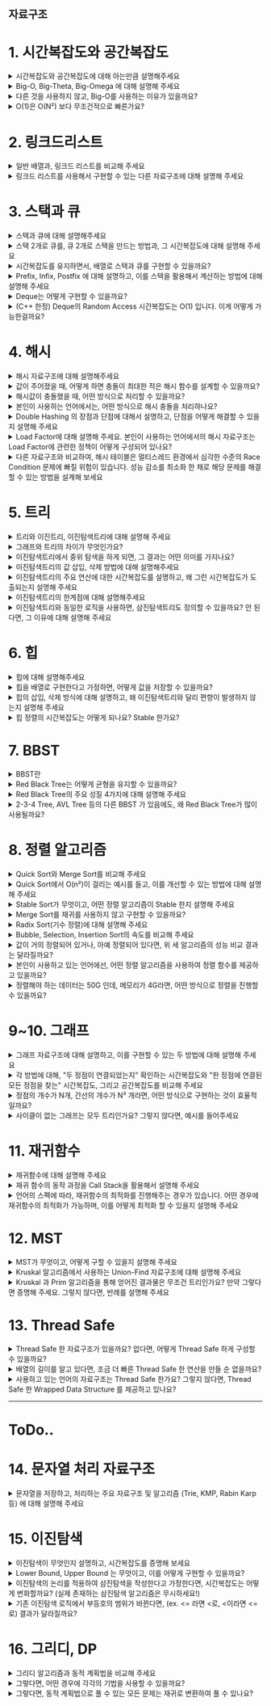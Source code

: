## 자료구조

# 1. 시간복잡도와 공간복잡도

<details>
<summary>시간복잡도와 공간복잡도에 대해 아는만큼 설명해주세요</summary>

- 둘 다 입력 크기 N이 커질수록 성능이 어떻게 변하는지를 보는 척도로, 주로 Big-O 표기법을 사용해 표현하며, 최악의 경우를 기준으로 작성하는 경우가 많습니다.
- 시간 복잡도는 알고리즘이 실행되는 데 걸리는 시간,
- 공간 복잡도는 알고리즘이 사용하는 메모리 양을 나타냅니다.

</details>

<details>
<summary>Big-O, Big-Theta, Big-Omega 에 대해 설명해 주세요</summary>

- Big-O, Big-Theta, Big-Omega는 알고리즘의 복잡도를 입력 크기 n에 따라 표현하는 표기법입니다.
- Big-O 표기법은 알고리즘이 최악의 경우 얼마나 오래 걸릴 수 있는지를 나타냅니다.
- Big-Ω 표기법은 알고리즘의 최선의 경우, 즉 가장 빠를 때 어느 정도로 성능이 나올 수 있는지를 나타냅니다.
- Big-Θ는 입력 크기가 커졌을 때 알고리즘의 수행 시간이 최악과 최선이 동일한 수준에서 수렴할 경우 사용하는 표현으로, 정확한 성능을 나타냅니다.

</details>

<details>
<summary>다른 것을 사용하지 않고, Big-O를 사용하는 이유가 있을까요?</summary>

- Big-O를 주로 사용하는 이유는 Big-O가 최악의 경우를 보장하기 때문에 실무에서 안정적인 성능 예측이 가능하기 때문입니다.

</details>

<details>
<summary>O(1)은 O(N²) 보다 무조건적으로 빠른가요?</summary>

- O(1)이 O(n²)보다 무조건적으로 빠르지는 않습니다.
  - 예를 들어, O(1) 알고리즘이 10초가 걸리고, O(N²) 알고리즘이 N²/10초가 걸린다고 가정해봅시다.
  - 이때 N=10이면 둘 다 10초지만,
  - N이 더 작으면 O(N²)가 더 빠를 수 있습니다.
- 복잡도 계산은 성능 추세를 표현하기 위하여 입력 크기 N이 무한대로 향할 때를 가정하기 때문에 상수를 무시하지만, 실제 실행 시간은 상수에 따라 달라질 수 있습니다.

</details>

# 2. 링크드리스트

<details>
<summary>일반 배열과, 링크드 리스트를 비교해 주세요</summary>

- ArrayList는 내부적으로 배열 기반의 자료구조입니다.
- 인덱스를 통해 즉시 접근이 가능하기 때문에 검색 속도가 O(1)로 빠릅니다.
- 하지만 배열은 메모리 공간이 연속되어야 하고, 중간에 데이터를 삽입하거나 삭제하면 나머지 데이터를 이동시켜야 하므로 O(n)의 시간이 걸립니다.
- 반면 LinkedList는 노드와 포인터로 구성된 연결 구조입니다.
- 각 노드가 다음 노드를 가리키는 방식으로 연결되어 있기 때문에, 중간 삽입이나 삭제는 포인터만 조작하면 되어 O(1)로 가능합니다.
- 하지만 인덱스를 기반으로 한 임의 접근은 불가능하여, 임의 위치 접근 시 O(n)의 접근 시간이 소요됩니다.
- 배열은 읽기 속도가 중요한 경우, 연결 리스트는 삽입과 삭제가 빈번한 경우에 적합합니다.

</details>

<details>
<summary>링크드 리스트를 사용해서 구현할 수 있는 다른 자료구조에 대해 설명해 주세요</summary>

- 배열로 구현할 수 있는 자료구조는 대부분 만들 수 있으며, 대표적으로 스택(Stack)과 큐(Queue)가 있습니다.

</details>

# 3. 스택과 큐

<details>
<summary>스택과 큐에 대해 설명해주세요</summary>

- 스택은 Last In First Out을 하는 자료구조로, 연결 리스트의 앞부분에 노드를 삽입하거나 삭제하는 방식으로 구현할 수 있습니다.
- 큐는 First In First Out을 하는 자료구조로, 앞에서 꺼내고 뒤에 삽입하는 구조를 연결 리스트를 통해 구현할 수 있습니다.

</details>

<details>
<summary>스택 2개로 큐를, 큐 2개로 스택을 만드는 방법과, 그 시간복잡도에 대해 설명해 주세요</summary>

- 스택 2개로 큐를 구현할 수 있습니다. 하나의 스택에는 데이터를 그대로 넣고, 데이터를 꺼낼 때는 두 번째 스택으로 데이터를 옮겨 순서를 뒤집어줍니다.
- 이렇게 하면 삽입 연산은 O(1)로 빠르지만, 꺼낼 때 stack2가 비어 있으면 모든 데이터를 옮겨야 해서 최악의 경우 O(n)이 걸립니다. 하지만 이 작업은 한 번만 발생하므로 평균적으로는 O(1)입니다.
- 구체적인 과정:

  - 초기 enqueue 연산
    - inStack: [1, 2, 3]
    - outStack: []
  - dequeue() 실행
    - outStack이 비어 있으므로 → inStack의 데이터를 꺼내서 outStack에 넣음
    - → outStack: [3, 2, 1]
    - outStack.pop() → 1 출력됨 ✅
  - enqueue(4)
    - 새 데이터는 그냥 inStack에 push함 → [4]
    - outStack: 아직 [3, 2]가 남아 있음
  - enqueue(1), enqueue(2), enqueue(3)
- 반대로 큐를 이용해서 스택 LIFO처럼 동작하게 하려면, 최근에 넣은 데이터가 큐의 앞에 오도록 넣을 때 순서를 미리 바꿔줘야 합니다.
- 이 방식은 push 연산이 O(n)으로 느려지지만, pop은 O(1)로 빠르게 처리됩니다.

</details>

<details>
<summary>시간복잡도를 유지하면서, 배열로 스택과 큐를 구현할 수 있을까요?</summary>

- 스택은 배열로 쉽게 구현할 수 있습니다.
  - 배열의 끝을 top으로 사용하면 push와 pop 연산 모두 O(1)로 수행 가능하며, 시간복잡도를 유지할 수 있습니다.
- 큐의 경우는 조금 더 주의가 필요합니다.
  - 일반적으로 배열의 앞에서 데이터를 제거하면 O(n)의 시간이 걸리지만,
  - 미리 충분한 빈 공간을 확보한 후, 배열의 중간 지점을 큐의 head로 시작하면
  - 양쪽으로 포인터를 이동시키며 enqueue, dequeue 연산을 O(1)에 가깝게 처리할 수 있습니다.

</details>

<details>
<summary>Prefix, Infix, Postfix 에 대해 설명하고, 이를 스택을 활용해서 계산하는 방법에 대해 설명해 주세요</summary>

- 수식은 연산자의 위치에 따라 Infix(중위), Prefix(전위), Postfix(후위)로 나눌 수 있습니다.
- Infix는 일반적으로 사용하는 표기로, 피연산자 사이에 연산자가 위치합니다. 예: 2 + 3
- Prefix는 연산자가 앞에 위치합니다. 예: + 2 3
- Postfix는 연산자가 뒤에 위치합니다. 예: 2 3 +
- 컴퓨터는 괄호가 필요 없는 Postfix나 Prefix 형태가 처리에 유리합니다.
- 특히 Postfix는 스택을 사용하여 간단하게 계산할 수 있습니다.

  - 수식을 왼쪽에서 오른쪽으로 읽으면서
    - 피연산자를 만나면 스택에 push합니다.
    - 연산자를 만나면 스택에서 두 개의 피연산자를 pop하여 계산한 뒤, 결과를 다시 push합니다.
    - 수식을 끝까지 처리한 후 스택에 남은 값이 결과입니다.
  - 예: 2 3 + 5 *
    - 2, 3 push
    - `+` → 2 + 3 = 5 → push
    - 5 push
    - `*` → 5 * 5 = 25 → 결과
- Prefix도 비슷한 원리로, 수식을 오른쪽부터 읽으며 스택을 활용해 계산합니다.

</details>

<details>
<summary>Deque는 어떻게 구현할 수 있을까요?</summary>

- Deque(Double-ended Queue)는 한쪽에서만 삽입/삭제가 가능한 일반 큐와 달리, 양쪽에서 삽입과 삭제가 모두 가능한 선형 자료구조입니다.
- 구현방식1. 배열기반 Deque

  - 원형 큐(Circular Queue) 형태로 구현
  - front와 rear 포인터를 사용하여 인덱스를 순환시킴
  - 크기가 고정되어 있어 용량을 초과하면 확장 비용 발생
- 구현방식2. 이중 연결 리스트 기반 Deque

  - 양쪽에 삽입/삭제가 빠름(O(1))
  - 동적 메모리 할당으로 크기 제한 없음
  - 포인터를 이용하므로 구현이 더 복잡함
- Deque는 캐시, 슬라이딩 윈도우에서 사용됩니다.

  - 가장 오래 사용하지 않은 데이터를 제거하는 방식의 캐시 전략
    - 앞(front) → 가장 오래된 데이터 제거
    - 뒤(rear) → 새로 사용한 데이터를 삽입

</details>

<details>
<summary>(C++ 한정) Deque의 Random Access 시간복잡도는 O(1) 입니다. 이게 어떻게 가능한걸까요?</summary>

- C++의 `std::deque`는 여러 개의 고정 크기 블록을 연결한 구조를 사용합니다.
- 각 블록은 포인터 배열(map)에 의해 관리되며, 인덱스 접근 시 해당 블록과 오프셋을 계산하여 바로 접근할 수 있기 때문에
- 논리적 인덱스를 O(1) 시간에 물리적 위치로 매핑할 수 있습니다.
- 이 구조 덕분에 `std::deque[i]` 접근이 평균적으로 O(1)로 처리됩니다.

</details>

# 4. 해시

<details>
<summary>해시 자료구조에 대해 설명해주세요</summary>

- 해시 자료구조는 키-값(Key-Value) 쌍을 저장하는 자료구조로
- 해시 함수를 사용하여 키를 고유한 인덱스로 변환 → 빠르게 데이터 저장/접근 가능 (O(1))

</details>

<details>
<summary>값이 주어졌을 때, 어떻게 하면 충돌이 최대한 적은 해시 함수를 설계할 수 있을까요?</summary>

- 해시 함수에서 충돌이 발생할 수 있는 이유: 해시 함수는 유한한 범위의 정수로 매핑되므로, 서로 다른 키가 같은 인덱스로 매핑될 수 있음
- 충돌을 최소화하려면 균일한 분포를 생성할 수 있는 해시 함수를 설계해야 합니다.
- 소수를 사용한 모듈러 연산이 효과적

</details>

<details>
<summary>해시값이 충돌했을 때, 어떤 방식으로 처리할 수 있을까요?</summary>

- Chaining: 각 버킷에 연결 리스트를 사용하여 충돌된 값을 저장

  - 장점: 간단, 동적 크기 관리 가능
  - 단점: 최악의 경우 O(n) (모두 같은 버킷으로 모일 때)
- Open Addressing (개방 주소법): 빈 버킷을 찾아 충돌된 값을 저장

  - 장점: 메모리 절약
  - 단점: 클러스터링(Cluster) 발생 위험

</details>

<details>
<summary>본인이 사용하는 언어에서는, 어떤 방식으로 해시 충돌을 처리하나요?</summary>

- Java의 HashMap은 기본적으로 Chaining 방식을 사용하여 충돌을 처리합니다.
- 각 버킷은 LinkedList로 시작하지만, 충돌 수가 많아질 경우 TreeNode (Red-Black Tree)로 전환됩니다.
- 이러한 구조 덕분에 최악의 경우 O(n)에서 O(log n)으로 성능을 개선할 수 있습니다.

</details>

<details>
<summary>Double Hashing 의 장점과 단점에 대해서 설명하고, 단점을 어떻게 해결할 수 있을지 설명해 주세요</summary>

- Double Hashing은 두 개의 해시 함수를 사용하여 충돌을 해결하는 방식입니다.
- 장점: 클러스터링(Cluster) 문제가 적음 (Linear, Quadratic Probing보다)
- 단점: 두 번째 해시 함수가 0이 될 경우 무한 루프 발생 위험
- 해결 방안: 두 번째 해시 함수는 항상 홀수로 설정하거나, 테이블 크기를 소수로 유지

</details>

<details>
<summary>Load Factor에 대해 설명해 주세요. 본인이 사용하는 언어에서의 해시 자료구조는 Load Factor에 관련한 정책이 어떻게 구성되어 있나요?</summary>

- Load Factor는 해시 테이블이 얼마나 채워졌는지를 나타내는 비율입니다.
- 기본적으로 Java의 HashMap은 Load Factor 0.75로 설정되어 있습니다.
  - 이는 버킷이 75% 차면 크기를 두 배로 늘려 성능을 유지하도록 합니다.

</details>

<details>
<summary>다른 자료구조와 비교하여, 해시 테이블은 멀티스레드 환경에서 심각한 수준의 Race Condition 문제에 빠질 위험이 있습니다. 성능 감소를 최소화 한 채로 해당 문제를 해결할 수 있는 방법을 설계해 보세요</summary>

- 멀티스레드 환경에서 Race Condition을 피하려면 ConcurrentHashMap을 사용하는 것이 일반적입니다.
- 분할 잠금 방식(Stripe Lock)으로 성능 저하를 최소화하면서도 동시성을 보장할 수 있습니다.

</details>

# 5. 트리

<details>
<summary>트리와 이진트리, 이진탐색트리에 대해 설명해 주세요</summary>

- 트리는 계층적 구조를 가진 자료구조로, 하나의 루트 노드에서 시작하여 각 노드가 부모-자식 관계로 연결된 형태를 가집니다.
  - 트리는 순환이 존재하지 않으며, 각 노드는 하나의 부모와 0개 이상의 자식을 가질 수 있습니다.
- 이진트리는 트리의 특수한 형태로, 각 노드가 최대 두 개의 자식 노드(왼쪽, 오른쪽)를 가질 수 있는 구조를 의미합니다.
- 이진탐색트리는 이진트리의 일종으로, 각 노드의 값이 특정 정렬 규칙을 따릅니다.
  - 왼쪽 자식 노드의 값은 부모 노드보다 작고,
  - 오른쪽 자식 노드의 값은 부모 노드보다 큽니다.
  - 이러한 규칙 덕분에 이진탐색트리는 탐색, 삽입, 삭제 연산에서 평균적으로 O(log n)의 시간 복잡도를 가집니다.

</details>

<details>
<summary>그래프와 트리의 차이가 무엇인가요?</summary>

- 그래프와 트리의 차이는 연결 방식과 순환 여부에 있습니다.
- 트리는 방향성이 있는 비순환 그래프(DAG; Directed Acyclic Graph)로, 계층적 구조를 가지며 각 노드가 하나의 부모를 가집니다.
- 반면 그래프는 방향성 유무에 관계없이 모든 정점이 서로 자유롭게 연결될 수 있으며, 순환이 존재할 수 있습니다.

</details>

<details>
<summary>이진탐색트리에서 중위 탐색을 하게 되면, 그 결과는 어떤 의미를 가지나요?</summary>

- 이진탐색트리에서 중위 탐색을 수행하면, 트리의 노드를 오름차순으로 정렬된 순서로 방문하게 됩니다.
- 이는 중위 탐색이 왼쪽 자식 → 부모 → 오른쪽 자식 순으로 노드를 방문하기 때문입니다.

</details>

<details>
<summary>이진탐색트리의 값 삽입, 삭제 방법에 대해 설명해주세요</summary>

- 값을 삽입할 때, 새로운 값은 루트에서 시작하여 조건에 맞게 왼쪽 또는 오른쪽 자식으로 이동하며 빈 자리에 삽입됩니다.
- 삭제할 때는 세 가지 상황으로 나뉩니다:
  - 자식이 없는 리프 노드의 경우는 단순히 제거합니다.
  - 자식이 하나인 노드는 자식 노드로 대체합니다.
  - 자식이 두 개인 노드는 오른쪽 서브트리에서 가장 작은 값을 찾아 대체합니다.

</details>

<details>
<summary>이진탐색트리의 주요 연산에 대한 시간복잡도를 설명하고, 왜 그런 시간복잡도가 도출되는지 설명해 주세요</summary>

- 트리의 높이가 log n 이므로, 평균적으로 O(log n)의 시간복잡도를 가집니다.
- 하지만 트리가 불균형 상태가 되면, 최악의 경우 O(n)까지 성능이 저하될 수 있습니다.

</details>

<details>
<summary>이진탐색트리의 한계점에 대해 설명해주세요</summary>

- 이진탐색트리의 한계점은 불균형 상태에서 성능이 크게 저하될 수 있다는 점입니다.
  - 예를 들어, 오름차순/내림차순으로 이미 정렬된 데이터를 순서대로 삽입하면
  - 트리는 편향된 형태가 되어 연결 리스트와 유사한 구조가 되어버리며,
  - 탐색 성능이 O(n)으로 감소합니다.

</details>

<details>
<summary>이진탐색트리와 동일한 로직을 사용하면, 삼진탐색트리도 정의할 수 있을까요? 안 된다면, 그 이유에 대해 설명해 주세요</summary>

- 가능합니다.
- 삼진탐색트리에서는 각 노드가 최대 세 개의 자식을 가질 수 있으며,
  - 왼쪽 자식은 부모보다 작고,
  - 가운데 자식은 부모와 같으며,
  - 오른쪽 자식은 부모보다 큰 값을 가집니다.
- 그렇지만, 최악의 경우 삼진탐색방식은 비교를 더 많이 해야하기에 이진탐색방식이 일반적으로 더 선호됩니다.

</details>

# 6. 힙

<details>
<summary>힙에 대해 설명해주세요</summary>

- 힙은 우선순위가 높은 값이 항상 루트에 위치하는 완전 이진 트리입니다.
- 최대 힙은 큰 값이 루트에, 최소 힙은 작은 값이 루트에 위치합니다.
- 주로 우선순위 큐에서 사용됩니다.

</details>

<details>
<summary>힙을 배열로 구현한다고 가정하면, 어떻게 값을 저장할 수 있을까요?</summary>

- 힙을 배열로 구현할 때, 트리의 계층 구조를 배열 순서로 저장합니다.
- 루트부터 왼쪽 자식, 오른쪽 자식 순으로 채워지며, 완전 이진 트리 형태를 유지합니다.

</details>

<details>
<summary>힙의 삽입, 삭제 방식에 대해 설명하고, 왜 이진탐색트리와 달리 편향이 발생하지 않는지 설명해 주세요</summary>

- 힙에서 삽입은 트리의 가장 끝에 새 값을 추가한 뒤, 부모와 비교하며 적절한 위치로 올라가는 방식으로 처리됩니다. → Heapify Up
- 삭제는 우선순위가 가장 높은 값인 루트를 제거하고, 마지막 값을 루트로 옮긴 뒤 자식과 비교하며 적절한 위치로 내려가는 방식으로 처리됩니다. → Heapify Down
- 힙은 항상 완전 이진 트리를 유지하기 때문에 이진탐색트리처럼 편향 구조가 발생하지 않습니다.

</details>

<details>
<summary>힙 정렬의 시간복잡도는 어떻게 되나요? Stable 한가요?</summary>

- 힙 정렬의 시간복잡도는 O(n log n)입니다.
  - 정렬 + 힙 구성 = 트리 높이 log n × n번 + O(n) (초기 heapify는 무시 가능)
- Stable하지 않습니다.
  - 정렬 과정에서 동일한 값의 상대적 순서가 유지되지 않기 때문입니다.

</details>

# 7. BBST

<details>
<summary>BBST란</summary>

- BBST는 Balanced Binary Search Tree로, 트리의 높이가 항상 O(log n)으로 유지되도록 자동으로 균형을 맞추는 트리 구조입니다.

</details>

<details>
<summary>Red Black Tree는 어떻게 균형을 유지할 수 있을까요?</summary>

![img_jyj.png](img%2Fimg_jyj.png)

- Red-Black Tree는 노드에 Red 또는 Black 색상을 지정하고, 삽입이나 삭제 시 트리의 균형(높이 O(log n))을 유지하기 위해 색상 변경이나 회전 작업을 수행합니다.
  - 회전은 이진탐색트리에서 트리의 특정 노드를 기준으로 부모-자식 관계를 변경하여 균형을 유지하는 작업
- 색상 변경, 좌회전, 우회전, 연속회전의 4가지 방식이 있습니다.

</details>

<details>
<summary>Red Black Tree의 주요 성질 4가지에 대해 설명해 주세요</summary>

- 첫째, 모든 노드는 Red 또는 Black입니다.
- 둘째, 루트 노드는 항상 Black입니다.
- 셋째, Red 노드는 자식이 Red일 수 없습니다.
  - = No Double Red. Red 노드가 연속으로 등장할 수 없습니다.
- 넷째, 모든 리프 노드에서 Black Depth는 같습니다.
  - = 모든 리프 노드에서 루트까지 가는 경로(가지)의 Black 노드 개수는 항상 같습니다.
- 이 네 가지 성질 덕분에 Red-Black Tree는 항상 균형을 유지할 수 있습니다.

</details>

<details>
<summary>2-3-4 Tree, AVL Tree 등의 다른 BBST 가 있음에도, 왜 Red Black Tree가 많이 사용될까요?</summary>

- Red Black Tree가 다른 BBST에 비해 성능이 안정적이고 구현이 간단하기 때문입니다.

  - 삽입과 삭제에서 최대 두 번의 회전으로 균형을 맞출 수 있습니다.
  - 위의 규칙 4: 모든 리프 노드로 가는 경로에서 Black 노드의 개수가 동일하도록 유지하는 규칙 때문에, 트리의 높이 차는 최대 2배를 넘지 않도록 제한됩니다.
    - 루트 기준 bh = 2일 때 최단 경로: Black(루트) - Black - Black(NIL)
    - 최장 경로: Black(루트) → Red → Black → Red → Black(NIL)
  - 색상 변경과 좌우 회전만으로 균형을 유지할 수 있어 코드가 상대적으로 간결합니다.
- 2-3-4 Tree: 각 노드가 최대 4개의 자식과 최대 3개의 값을 가질 수 있는 B-Tree의 일종입니다.

  - 노드의 분할과 병합을 처리하는 로직이 복잡하며, 다중 값과 다중 자식 관리가 필요합니다.
- AVL Tree: 각 노드의 왼쪽, 오른쪽 서브트리 높이 차이가 최대 1로 유지되는 균형 이진 탐색 트리입니다.

  - 노드마다 균형 인수를 유지해야 하며, 삽입/삭제 시 회전 연산이 자주 발생할 수 있습니다.

</details>

# 8. 정렬 알고리즘

<details>
<summary>Quick Sort와 Merge Sort를 비교해 주세요</summary>

- Quick Sort와 Merge Sort는 둘 다 데이터를 나누면서 정렬하는 ‘분할 정복’ 방식의 알고리즘입니다.
- Quick Sort는 기준이 되는 값(pivot)을 중심으로 pivot값보다 작은 값은 왼쪽, 큰 값은 오른쪽으로 데이터를 나누어 정렬하는 알고리즘입니다.
  - 평균적으로 O(n log n)으로 빠르며, 배열 자체에서 정렬이 이루어져서 추가적인 메모리를 거의 사용하지 않는 장점이 있습니다.
  - 다만 최악의 경우에는 시간복잡도가 O(n²)까지 나올 수 있습니다.
- 반면 Merge Sort는 데이터를 반으로 계속 나눠서, 나중에 정렬된 배열끼리 차례로 합쳐가며 정렬합니다.
  - 항상 O(n log n)의 안정적인 성능을 보장하지만, 정렬 시 임시 배열이 필요해서 추가 메모리가 필요합니다.

</details>

<details>
<summary>Quick Sort에서 O(n²)이 걸리는 예시를 들고, 이를 개선할 수 있는 방법에 대해 설명해 주세요</summary>

- Quick Sort는 pivot을 기준으로 데이터를 나누며 정렬하지만, pivot 선택이 좋지 않으면 비효율이 발생할 수 있습니다.
- 예를 들어, 이미 정렬된 배열에서 항상 첫 번째 값을 pivot으로 고르면, 한쪽으로만 계속 나뉘게 되어 분할이 제대로 되지 않습니다. 이 경우 시간복잡도는 최악인 O(n²)이 됩니다.
- 이를 개선하기 위해 앞/중간/끝 중 중간값을 고르는 median-of-three 기법을 사용하면 분할이 더 균형 있게 이루어져 성능 저하를 방지할 수 있습니다.

</details>

<details>
<summary>Stable Sort가 무엇이고, 어떤 정렬 알고리즘이 Stable 한지 설명해 주세요</summary>

- Stable Sort는 값이 같은 요소들이 정렬 후에도 원래의 순서를 유지하는 정렬을 의미합니다.
- Merge Sort는 Stable Sort에 해당하며, Quick Sort는 Stable Sort에 해당하지 않습니다.
- Merge Sort는 병합 과정에서 왼쪽 요소를 먼저 복사하기 때문에 값이 같을 경우에도 입력 순서가 유지되는 반면,
- Quick Sort는 pivot을 기준으로 요소를 분할할 때, 값이 같은 요소들 사이의 상대적인 순서가 바뀔 수 있기 때문입니다.

</details>

<details>
<summary>Merge Sort를 재귀를 사용하지 않고 구현할 수 있을까요?</summary>

- 네, Merge Sort는 재귀 없이도 구현이 가능합니다.
- Bottom-Up 방식이라 부르며, 처음에는 인접한 두 개의 요소부터 병합하고, 이후 점점 더 큰 단위로 병합해 나가는 방식입니다.
- Top-Down 방식은 배열을 반으로 나누는 작업을 재귀적으로 수행합니다.

</details>

<details>
<summary>Radix Sort(기수 정렬)에 대해 설명해 주세요</summary>

- Radix Sort는 자릿수별로 정렬을 반복해 전체 정렬을 완성하는 알고리즘입니다.
- Stable Sort
- 예를 들어 3자리 정수를 정렬할 경우, 1의 자리부터 시작해 10의 자리, 100의 자리 순으로 정렬을 반복합니다.

</details>

<details>
<summary>Bubble, Selection, Insertion Sort의 속도를 비교해 주세요</summary>

- 세 알고리즘 모두 평균 시간복잡도는 O(n²)이나, 실제 수행 속도는 입력 상태에 따라 다르게 나타납니다.
- 일반적인 상황에서는 Insertion Sort가 가장 빠르고, 그 다음이 Selection Sort, 가장 느린 것이 Bubble Sort입니다.
- Bubble Sort는 인접한 값을 반복적으로 교환하며, 전체를 여러 번 훑어야 하기 때문에 가장 느립니다.
- Selection Sort는 가장 작은 값을 선택해서 앞쪽에 배치하는 방식으로, 교환 횟수는 1번이나 비교 횟수가 많아 속도 개선이 어렵습니다.
- Insertion Sort는 정렬된 부분에 값을 삽입하는 방식으로, 데이터가 거의 정렬되어 있을수록 빠르게 동작합니다.

</details>

<details>
<summary>값이 거의 정렬되어 있거나, 아예 정렬되어 있다면, 위 세 알고리즘의 성능 비교 결과는 달라질까요?</summary>

- 넹. Insertion Sort가 가장 좋습니다. → O(n)

</details>

<details>
<summary>본인이 사용하고 있는 언어에선, 어떤 정렬 알고리즘을 사용하여 정렬 함수를 제공하고 있을까요?</summary>

- Java: Arrays.sort(), Collections.sort()

  - 기본형 배열 (int[], double[] 등): Dual-Pivot QuickSort 사용
  - 평균적으로 빠르며, 비교 기반 정렬 중 성능이 우수함
  - 객체 배열 (Integer[], String[] 등): TimSort 사용
    - 객체는 값뿐 아니라 원래 순서가 의미 있는 경우가 많음 → 안정 정렬
    - TimSort는 Merge Sort와 Insertion Sort를 결합한 하이브리드 알고리즘
- Python: sorted(), list.sort()

  - Timsort 사용

</details>

<details>
<summary>정렬해야 하는 데이터는 50G 인데, 메모리가 4G라면, 어떤 방식으로 정렬을 진행할 수 있을까요?</summary>

- 데이터가 메모리보다 훨씬 큰 경우이므로, 데이터를 4GB 단위로 나누어 각각 정렬한 후, 정렬된 블록들을 다시 병합합니다. (External Merge Sort)
- 이 과정에서 디스크 입출력이 병목이 되지 않도록 버퍼를 잘 활용해야 합니다.

</details>

# 9~10. 그래프

<details>
<summary>그래프 자료구조에 대해 설명하고, 이를 구현할 수 있는 두 방법에 대해 설명해 주세요</summary>

- 그래프는 정점(Vertex)과 간선(Edge)으로 구성되는 자료구조입니다.
- 그래프를 구현하는 대표적인 두 가지 방법은 인접 행렬(Adjacency Matrix)과 인접 리스트(Adjacency List)입니다.
  - 인접 행렬은 N×N 크기의 2차원 배열을 사용하여, 두 정점 사이에 간선이 있는지를 0 또는 1로 표시합니다.
  - 인접 리스트는 각 정점마다 연결된 정점들의 리스트를 따로 저장합니다.

</details>

<details>
<summary>각 방법에 대해, "두 정점이 연결되었는지" 확인하는 시간복잡도와 "한 정점에 연결된 모든 정점을 찾는" 시간복잡도, 그리고 공간복잡도를 비교해 주세요</summary>

- 인접 행렬 (Adjacency Matrix)

  - 두 정점이 연결되었는지 확인: O(1)
  - 한 정점에 연결된 모든 정점 찾기: O(N)
  - 공간복잡도: O(N²)
- 인접 리스트 (Adjacency List)

  - 두 정점이 연결되었는지 확인: O(k) (k는 해당 정점의 간선 수)
  - 한 정점에 연결된 모든 정점 찾기: O(k)
  - 공간복잡도: O(N + E) (E는 간선의 수)

</details>

<details>
<summary>정점의 개수가 N개, 간선의 개수가 N³ 개라면, 어떤 방식으로 구현하는 것이 효율적일까요?</summary>

- 정점의 개수가 N개이고 간선이 N³개인 경우, 그래프가 매우 밀집(dense) 되어 있기 때문에, 인접 행렬(Adjacency Matrix) 방식으로 구현하는 것이 더 효율적입니다.
- 인접 리스트는 간선이 너무 많아 각 정점의 리스트가 지나치게 길어지고, 탐색 시 시간과 공간 낭비가 커질 수 있습니다.
- 반면 인접 행렬은 연결 여부를 O(1) 시간에 확인할 수 있습니다.

</details>

<details>
<summary>사이클이 없는 그래프는 모두 트리인가요? 그렇지 않다면, 예시를 들어주세요</summary>

- 사이클이 없다고 해서 모두 트리는 아닙니다. (연결되지 않는 정점이 있는 경우)
- 예시:
  - 정점이 4개이고 간선이 2개인 그래프 (1-2, 3-4)는
  - 사이클은 없지만 연결되어 있지 않기 때문에 트리가 아닙니다.

</details>

# 11. 재귀함수

<details>
<summary>재귀함수에 대해 설명해 주세요</summary>

- 재귀 함수는 함수 내부에서 **자기 자신을 호출**하여 반복 작업을 처리하는 방식입니다.
- 백트래킹, DFS, N-Queen 문제
  > N-Queen 문제: N×N 체스판에 퀸 N개를 서로 공격하지 않도록 놓는 경우의 수를 구하는 문제입니다. 퀸은 가로, 세로, 대각선 방향으로 공격하므로,**같은 행, 같은 열, 같은 대각선에 퀸이 겹치지 않도록 배치해야 합니다.**
  > - 이 문제는 백트래킹 기법을 사용하는 재귀 알고리즘으로 풀이합니다.
  > - 각 행에 퀸을 하나씩 놓으면서, **이전에 놓인 퀸들과 충돌하지 않는 위치만 탐색**하고,
  > - 만약 더 이상 유효한 위치가 없으면 재귀 호출을 빠져나와 이전 상태로 되돌아가 다른 선택지를 시도합니다.

</details>

<details>
<summary>재귀 함수의 동작 과정을 Call Stack을 활용해서 설명해 주세요</summary>

- 재귀 함수는 호출될 때마다 Call Stack에 쌓이며,
- 가장 깊은 호출부터 차례로 결과를 반환하며 Stack이 거꾸로 정리되는 구조로 동작합니다.
> 함수 안에서 다른 함수가 호출되었을 때 레지스터의 값을 caller와 callee중 누가 저장해야 하는 책임이 있는지
> - **Caller-saved register** (비보존 레지스터):
> - → 함수 호출 전, **caller가 저장**해야 함
> - **Callee-saved register** (보존 레지스터):
> - → 함수 호출 중에 사용 시, **callee가 저장하고 복구**해야 함

</details>

<details>
<summary>언어의 스펙에 따라, 재귀함수의 최적화를 진행해주는 경우가 있습니다. 어떤 경우에 재귀함수의 최적화가 가능하며, 이를 어떻게 최적화 할 수 있을지 설명해 주세요</summary>

- 마지막 연산이 재귀 호출인 경우(꼬리 재귀)에는 이전 상태를 보관할 필요가 없어 호출 스택을 쌓지 않고 반복문처럼 처리하는 최적화 방식(TCO)이 가능
- 일부 함수형 언어(Scheme, Haskell, Scala 등)에서는 이를 자동으로 적용
- C/C++이나 Kotlin에서는 컴파일러나 키워드를 통해 제한적으로 지원
- Java나 Python은 기본적으로 TCO를 지원하지 X

</details>

# 12. MST

<details>
<summary>MST가 무엇이고, 어떻게 구할 수 있을지 설명해 주세요</summary>

- 최소신장트리는 모든 정점을 연결하면서 간선의 가중치 합이 최소인 트리를 의미합니다.
- 사이클 없이 모든 정점을 잇는 구조이며, 대표적인 알고리즘으로는 크루스칼(Kruskal) 과 프림(Prim) 알고리즘이 있습니다.

</details>

<details>
<summary>Kruskal 알고리즘에서 사용하는 Union-Find 자료구조에 대해 설명해 주세요</summary>

- Union-Find는 서로소 집합(Disjoint Set)을 표현하는 자료구조입니다.
    - Find: 어떤 노드가 속한 집합의 루트 노드를 찾음
    - Union: 두 집합을 하나로 합침
- Kruskal 알고리즘에서는 사이클 생성을 방지하기 위해, 두 정점이 같은 집합에 속해 있는지를 확인하고 서로 다른 집합이면 연결(Union), 같은 집합이면 무시합니다.

- 최적화 기법
    - 경로 압축 (Path Compression): Find 시 트리 깊이를 줄이기 위해, 방문한 노드를 루트에 직접 연결
    - 랭크 기준 합치기 (Union by Rank): 트리의 높이가 더 낮은 쪽을 높은 쪽에 붙임

</details>

<details>
<summary>Kruskal 과 Prim 알고리즘을 통해 얻어진 결과물은 무조건 트리인가요? 만약 그렇다면 증명해 주세요. 그렇지 않다면, 반례를 설명해 주세요</summary>

- 네, 무조건 트리입니다.
- 이유는 다음과 같습니다:
    - 모든 정점을 연결해야 하므로 연결 그래프
    - 사이클이 없어야 하므로 비순환
    - 따라서, **사이클 없는 연결 그래프 = 트리**

</details>

# 13. Thread Safe

<details>
<summary>Thread Safe 한 자료구조가 있을까요? 없다면, 어떻게 Thread Safe 하게 구성할 수 있을까요?</summary>

- Thread Safe하다는 건, 여러 쓰레드가 같은 변수나 자료구조에 동시에 접근해도 데이터가 꼬이지 않고 안전하게 작동하는 걸 말합니다.
- 언어에 따라 Thread Safe한 자료구조가 기본적으로 제공되기도 하며,
- 제공되지 않는 경우에는 동기화(synchronization) 또는 락(lock) 을 사용하여 직접 구성할 수 있습니다.

</details>

<details>
<summary>배열의 길이를 알고 있다면, 조금 더 빠른 Thread Safe 한 연산을 만들 순 없을까요?</summary>

- 네, 배열의 길이가 고정되어 있다면 각 쓰레드가 자기 전용 인덱스에게만 접근하도록 하여 락 없이도 Thread Safe한 연산이 가능합니다.
- 또한 락을 전체 배열에 걸지 않고도 부분 인덱스 단위로 쪼개는 **lock striping 방식**을 활용하면 성능을 향상시킬 수 있습니다.

</details>

<details>
<summary>사용하고 있는 언어의 자료구조는 Thread Safe 한가요? 그렇지 않다면, Thread Safe 한 Wrapped Data Structure 를 제공하고 있나요?</summary>

- Java에서는 ArrayList, HashMap 등 기본 컬렉션은 Thread Safe 하지 않지만,
    - `Collections.synchronizedList()`나
    - `ConcurrentHashMap`과 같이 Thread Safe 한 래퍼 또는 대안 클래스가 별도로 제공됩니다.

- Python에서는 기본 리스트나 딕셔너리는 Thread Safe 하지 않지만,
    - `queue.Queue`
    - `multiprocessing.Manager().list()` 등의 구조를 통해 안전하게 병렬 접근이 가능합니다.

</details>

---
# ToDo..
# 14. 문자열 처리 자료구조

<details>
<summary> 문자열을 저장하고, 처리하는 주요 자료구조 및 알고리즘 (Trie, KMP, Rabin Karp 등) 에 대해 설명해 주세요</summary>
</details>

# 15. 이진탐색

<details>
<summary>이진탐색이 무엇인지 설명하고, 시간복잡도를 증명해 보세요</summary>
</details>

<details>
<summary>Lower Bound, Upper Bound 는 무엇이고, 이를 어떻게 구현할 수 있을까요?</summary>
</details>

<details>
<summary>이진탐색의 논리를 적용하여 삼진탐색을 작성한다고 가정한다면, 시간복잡도는 어떻게 변화할까요? (실제 존재하는 삼진탐색 알고리즘은 무시하세요!)</summary>
</details>

<details>
<summary>기존 이진탐색 로직에서 부등호의 범위가 바뀐다면, (ex. <= 라면 <로, <이라면 <= 로) 결과가 달라질까요?</summary>
</details>

# 16. 그리디, DP

<details>
<summary>그리디 알고리즘과 동적 계획법을 비교해 주세요</summary>
</details>

<details>
<summary>그렇다면, 어떤 경우에 각각의 기법을 사용할 수 있을까요?</summary>
</details>

<details>
<summary>그렇다면, 동적 계획법으로 풀 수 있는 모든 문제는 재귀로 변환하여 풀 수 있나요?</summary>
</details>
